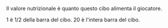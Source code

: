 Il valore nutrizionale è quanto questo cibo alimenta il giocatore.

1 è 1/2 della barra del cibo. 20 è l'intera barra del cibo.